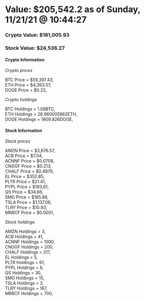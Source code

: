 # Value: $205,542.2 as of Sunday, 11/21/21 @ 10:44:27 

### Crypto Value: $181,005.93

### Stock Value: $24,536.27

#### Crypto Information 
*Crypto prices* 

BTC Price = $59,397.43,  
ETH Price = $4,363.07,  
DOGE Price = $0.23,  


*Crypto holdings* 

BTC Holdings = 1.06BTC,  
ETH Holdings = 26.960005962ETH,  
DOGE Holdings = 1809.826DOGE,  


#### Stock Information 

*Stock prices* 

AMZN Price = $3,676.57,  
ACB Price = $7.04,  
ACNNF Price = $0.0708,  
CNGGF Price = $0.213,  
CHALF Price = $0.4979,  
EL Price = $352.85,  
PLTR Price = $21.41,  
PYPL Price = $193.61,  
QS Price = $34.66,  
SMG Price = $165.88,  
TSLA Price = $1,137.06,  
TLRY Price = $10.93,  
MRRCF Price = $0.0001,  


*Stock holdings* 

AMZN Holdings = 3,  
ACB Holdings = 41,  
ACNNF Holdings = 1000,  
CNGGF Holdings = 200,  
CHALF Holdings = 217,  
EL Holdings = 5,  
PLTR Holdings = 61,  
PYPL Holdings = 6,  
QS Holdings = 30,  
SMG Holdings = 15,  
TSLA Holdings = 3,  
TLRY Holdings = 167,  
MRRCF Holdings = 700,  


